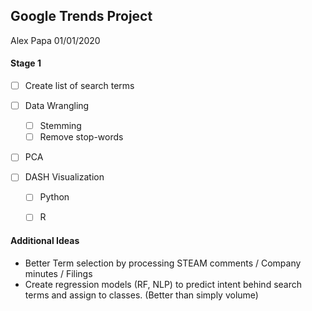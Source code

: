 ## Google Trends Project
Alex Papa 01/01/2020

#### __Stage 1__

- [ ] Create list of search terms

- [ ] Data Wrangling
  - [ ] Stemming
  - [ ] Remove stop-words

- [ ] PCA

- [ ] DASH Visualization
  - [ ] Python
  - [ ] R


#### Additional Ideas
- Better Term selection by processing STEAM comments / Company minutes / Filings
- Create regression models (RF, NLP) to predict intent behind search terms and assign to classes. (Better than simply volume)
